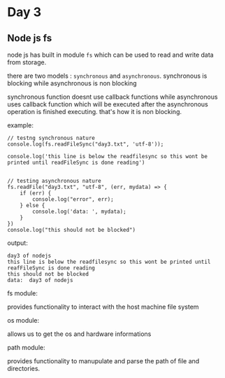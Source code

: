 # Day 3

## Node js fs


node js has built in module `fs` which can be used to read and write data from storage.

there are two models : `synchronous` and `asynchronous`. synchronous is blocking while asynchronous is non blocking

synchronous function doesnt use callback functions while asynchronous uses callback function which will be executed after the asynchronous operation is finished executing. that's how it is non blocking.


example:


```
// testng synchronous nature
console.log(fs.readFileSync("day3.txt", 'utf-8'));

console.log('this line is below the readfilesync so this wont be printed until readFileSync is done reading')


// testing asynchronous nature
fs.readFile("day3.txt", "utf-8", (err, mydata) => {
    if (err) {
        console.log("error", err);
    } else {
        console.log('data: ', mydata);
    }
})
console.log("this should not be blocked")

```

output:
```
day3 of nodejs
this line is below the readfilesync so this wont be printed until reafFileSync is done reading
this should not be blocked
data:  day3 of nodejs
```

fs module:

provides functionality to interact with the host machine file system


os module:

allows us to get the os and hardware informations

path module:

provides functionality to manupulate and parse the path of file and directories.